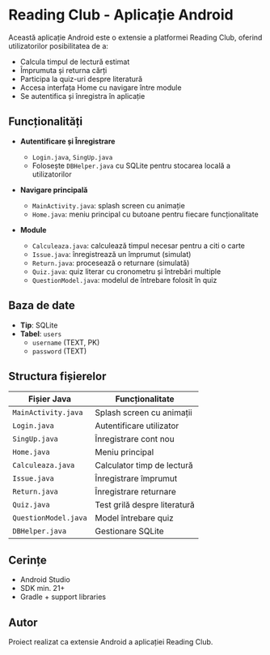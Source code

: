 # Reading Club - Aplicație Android

Această aplicație Android este o extensie a platformei Reading Club, oferind utilizatorilor posibilitatea de a:

- Calcula timpul de lectură estimat
- Împrumuta și returna cărți
- Participa la quiz-uri despre literatură
- Accesa interfața Home cu navigare între module
- Se autentifica și înregistra în aplicație

## Funcționalități

- **Autentificare și Înregistrare**
  - `Login.java`, `SingUp.java`
  - Folosește `DBHelper.java` cu SQLite pentru stocarea locală a utilizatorilor

- **Navigare principală**
  - `MainActivity.java`: splash screen cu animație
  - `Home.java`: meniu principal cu butoane pentru fiecare funcționalitate

- **Module**
  - `Calculeaza.java`: calculează timpul necesar pentru a citi o carte
  - `Issue.java`: înregistrează un împrumut (simulat)
  - `Return.java`: procesează o returnare (simulată)
  - `Quiz.java`: quiz literar cu cronometru și întrebări multiple
  - `QuestionModel.java`: modelul de întrebare folosit în quiz

## Baza de date

- **Tip**: SQLite
- **Tabel**: `users`
  - `username` (TEXT, PK)
  - `password` (TEXT)

## Structura fișierelor

| Fișier Java        | Funcționalitate                                       |
|--------------------|--------------------------------------------------------|
| `MainActivity.java`| Splash screen cu animații                             |
| `Login.java`       | Autentificare utilizator                              |
| `SingUp.java`      | Înregistrare cont nou                                 |
| `Home.java`        | Meniu principal                                       |
| `Calculeaza.java`  | Calculator timp de lectură                            |
| `Issue.java`       | Înregistrare împrumut                                 |
| `Return.java`      | Înregistrare returnare                                |
| `Quiz.java`        | Test grilă despre literatură                          |
| `QuestionModel.java` | Model întrebare quiz                               |
| `DBHelper.java`    | Gestionare SQLite                                     |

## Cerințe

- Android Studio
- SDK min. 21+
- Gradle + support libraries

## Autor

Proiect realizat ca extensie Android a aplicației Reading Club.
